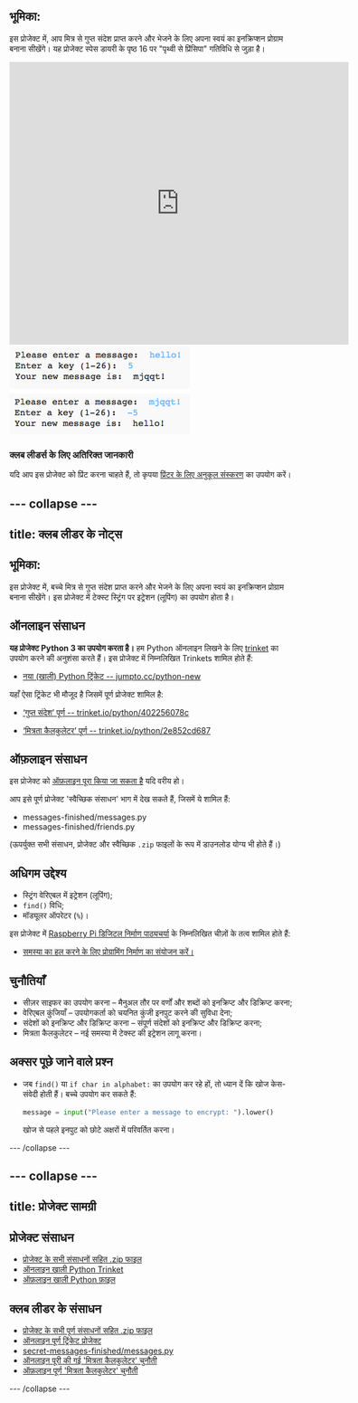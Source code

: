 ## भूमिका:

इस प्रोजेक्ट में, आप मित्र से गुप्त संदेश प्राप्त करने और भेजने के लिए अपना स्वयं का इनक्रिप्शन प्रोग्राम बनाना सीखेंगे। यह प्रोजेक्ट स्पेस डायरी के पृष्ठ 16 पर "पृथ्वी से प्रिंसिपा" गतिविधि से जुड़ा है।

<div class="trinket">
  <iframe src="https://trinket.io/embed/python/402256078c?outputOnly=true&start=result" width="600" height="500" frameborder="0" marginwidth="0" marginheight="0" allowfullscreen>
  </iframe>
  <img src="images/messages-finished.png">
</div>

### क्लब लीडर्स के लिए अतिरिक्त जानकारी

यदि आप इस प्रोजेक्ट को प्रिंट करना चाहते हैं, तो कृपया [प्रिंटर के लिए अनुकूल संस्करण](https://projects.raspberrypi.org/en/projects/secret-messages/print) का उपयोग करें।


--- collapse ---
---
title: क्लब लीडर के नोट्स
---


## भूमिका:
इस प्रोजेक्ट में, बच्चे मित्र से गुप्त संदेश प्राप्त करने और भेजने के लिए अपना स्वयं का इनक्रिप्शन प्रोग्राम बनाना सीखेंगे। इस प्रोजेक्ट में टेक्स्ट स्ट्रिंग पर इट्रेशन (लूपिंग) का उपयोग होता है।

## ऑनलाइन संसाधन

__यह प्रोजेक्ट Python 3 का उपयोग करता है।__ हम Python ऑनलाइन लिखने के लिए [trinket](https://trinket.io/) का उपयोग करने की अनुशंसा करते हैं। इस प्रोजेक्ट में निम्नलिखित Trinkets शामिल होते हैं:

+ [नया (खाली) Python ट्रिंकेट -- jumpto.cc/python-new](http://jumpto.cc/python-new)

यहाँ ऐसा ट्रिंकेट भी मौजूद है जिसमें पूर्ण प्रोजेक्ट शामिल है:

+ [‘गुप्त संदेश’ पूर्ण -- trinket.io/python/402256078c](https://trinket.io/python/402256078c)

+ [‘मित्रता कैलकुलेटर’ पूर्ण -- trinket.io/python/2e852cd687](https://trinket.io/python/2e852cd687)

## ऑफ़लाइन संसाधन
इस प्रोजेक्ट को [ऑफ़लाइन पूरा किया जा सकता है](https://www.codeclubprojects.org/en-GB/resources/python-working-offline/) यदि वरीय हो।

आप इसे पूर्ण प्रोजेक्ट 'स्वैच्छिक संसाधन' भाग में देख सकते हैं, जिसमें ये शामिल हैं:

+ messages-finished/messages.py
+ messages-finished/friends.py

(ऊपर्युक्त सभी संसाधन, प्रोजेक्ट और स्वैच्छिक `.zip` फाइलों के रूप में डाउनलोड योग्य भी होते हैं।)

## अधिगम उद्देश्य
+ स्ट्रिंग वेरिएबल में इट्रेशन (लूपिंग);
+ `find()` विधि;
+ मॉड्यूलर ऑपरेटर (`%`)।

इस प्रोजेक्ट में [Raspberry Pi डिजिटल निर्माण पाठ्यचर्या](http://rpf.io/curriculum) के निम्नलिखित चीज़ों के तत्व शामिल होते हैं:

+ [समस्या का हल करने के लिए प्रोग्रामिंग निर्माण का संयोजन करें।](https://www.raspberrypi.org/curriculum/programming/builder)

## चुनौतियाँ
+ सीज़र साइफर का उपयोग करना – मैनुअल तौर पर वर्णों और शब्दों को इनक्रिप्ट और डिक्रिप्ट करना;
+ वेरिएबल कुंजियाँ – उपयोगकर्ता को चयनित कुंजी इनपुट करने की सुविधा देना;
+ संदेशों को इनक्रिप्ट और डिक्रिप्ट करना – संपूर्ण संदेशों को इनक्रिप्ट और डिक्रिप्ट करना;
+ मित्रता कैलकुलेटर – नई समस्या में टेक्स्ट की इट्रेशन लागू करना।

## अक्सर पूछे जाने वाले प्रश्न
+ जब `find()` या `if char in alphabet:` का उपयोग कर रहे हों, तो ध्यान दें कि खोज केस-संवेदी होती हैं। बच्चे उपयोग कर सकते हैं:

	```python
	message = input("Please enter a message to encrypt: ").lower()
	```

	खोज से पहले इनपुट को छोटे अक्षरों में परिवर्तित करना।

--- /collapse ---


--- collapse ---
---
title: प्रोजेक्ट सामग्री
---
## प्रोजेक्ट संसाधन
* [प्रोजेक्ट के सभी संसाधनों सहित .zip फाइल](resources/secret-messages-project-resources.zip)
* [ऑनलाइन खाली Python Trinket](http://jumpto.cc/python-new)
* [ऑफ़लाइन खाली Python फ़ाइल](resources/new-new.py)

## क्लब लीडर के संसाधन
* [प्रोजेक्ट के सभी पूर्ण संसाधनों सहित .zip फाइल](resources/secret-messages-volunteer-resources.zip)
* [ऑनलाइन पूर्ण ट्रिंकेट प्रोजेक्ट](https://trinket.io/python/402256078c)
* [secret-messages-finished/messages.py](resources/secret-messages-finished-messages.py)
* [ऑनलाइन पूरी की गई 'मित्रता कैलकुलेटर' चुनौती](https://trinket.io/python/2e852cd687)
* [ऑफ़लाइन पूर्ण 'मित्रता कैलकुलेटर' चुनौती](resources/friendship-calculator-finished-friends.py)

--- /collapse ---

